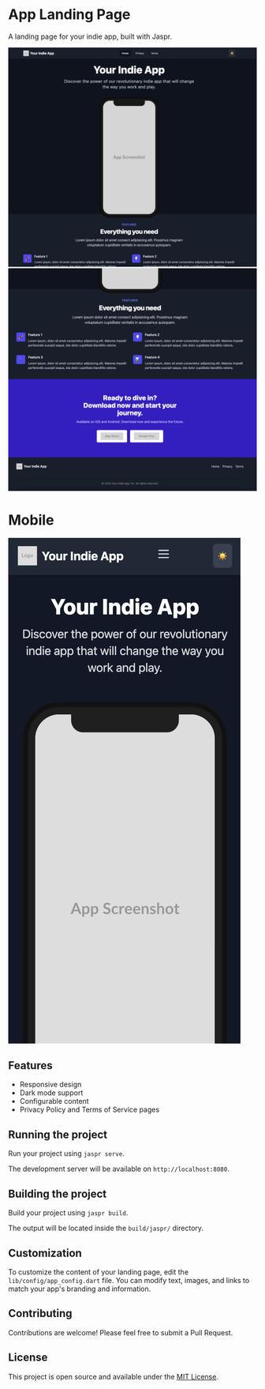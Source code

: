 # App Landing Page

A landing page for your indie app, built with Jaspr.

![App Screenshot](screenshot/desktop_1.png)
![App Screenshot](screenshot/desktop_2.png)

# Mobile

![App Screenshot](screenshot/mobile.png)

## Features

- Responsive design
- Dark mode support
- Configurable content
- Privacy Policy and Terms of Service pages

## Running the project

Run your project using `jaspr serve`.

The development server will be available on `http://localhost:8080`.

## Building the project

Build your project using `jaspr build`.

The output will be located inside the `build/jaspr/` directory.

## Customization

To customize the content of your landing page, edit the `lib/config/app_config.dart` file. You can modify text, images, and links to match your app's branding and information.

## Contributing

Contributions are welcome! Please feel free to submit a Pull Request.

## License

This project is open source and available under the [MIT License](LICENSE).
